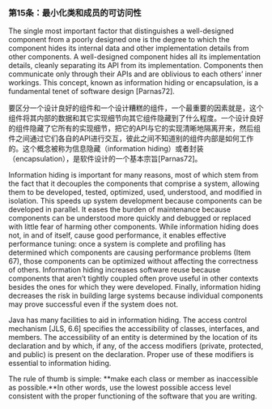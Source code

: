 ### 第15条：最小化类和成员的可访问性

The single most important factor that distinguishes a well-designed component from a poorly designed one is the degree to which the component hides its internal data and other implementation details from other components. A well-designed component hides all its implementation details, cleanly separating its API from its implementation. Components then communicate only through their APIs and are oblivious to each others’ inner workings. This concept, known as information hiding or encapsulation, is a fundamental tenet of software design \[Parnas72\].

要区分一个设计良好的组件和一个设计糟糕的组件，一个最重要的因素就是，这个组件将其内部的数据和其它实现细节向其它组件隐藏到了什么程度。一个设计良好的组件隐藏了它所有的实现细节，把它的API与它的实现清晰地隔离开来，然后组件之间通过它们各自的API进行交互，彼此之间不知道别的组件内部是如何工作的。这个概念被称为信息隐藏（information hiding）或者封装（encapsulation），是软件设计的一个基本宗旨\[Parnas72\]。

Information hiding is important for many reasons, most of which stem from the fact that it decouples the components that comprise a system, allowing them to be developed, tested, optimized, used, understood, and modified in isolation. This speeds up system development because components can be developed in parallel. It eases the burden of maintenance because components can be understood more quickly and debugged or replaced with little fear of harming other components. While information hiding does not, in and of itself, cause good performance, it enables effective performance tuning: once a system is complete and profiling has determined which components are causing performance problems \(Item 67\), those components can be optimized without affecting the correctness of others. Information hiding increases software reuse because components that aren’t tightly coupled often prove useful in other contexts besides the ones for which they were developed. Finally, information hiding decreases the risk in building large systems because individual components may prove successful even if the system does not.

Java has many facilities to aid in information hiding. The access control mechanism \[JLS, 6.6\] specifies the accessibility of classes, interfaces, and members. The accessibility of an entity is determined by the location of its declaration and by which, if any, of the access modifiers \(private, protected, and public\) is present on the declaration. Proper use of these modifiers is essential to information hiding.

The rule of thumb is simple: **make each class or member as inaccessible as possible.**In other words, use the lowest possible access level consistent with the proper functioning of the software that you are writing.

